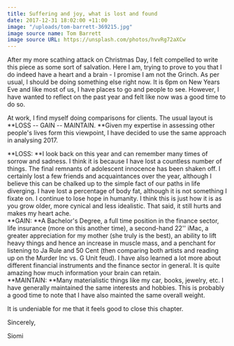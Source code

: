 ```yaml
---
title: Suffering and joy, what is lost and found
date: 2017-12-31 18:02:00 +11:00
image: "/uploads/tom-barrett-369215.jpg"
image source name: Tom Barrett
image source URL: https://unsplash.com/photos/hvvRg72aXCw
---
```


After my more scathing attack on Christmas Day, I felt compelled to write this piece as some sort of salvation. Here I am, trying to prove to you that I do indeed have a heart and a brain - I promise I am not the Grinch. As per usual, I should be doing something else right now. It is 6pm on New Years Eve and like most of us, I have places to go and people to see. However, I have wanted to reflect on the past year and felt like now was a good time to do so. 

At work, I find myself doing comparisons for clients. The usual layout is **LOSS -- GAIN -- MAINTAIN. **Given my expertise in assessing other people's lives form this viewpoint, I have decided to use the same approach in analysing 2017.

**LOSS: **I look back on this year and can remember many times of sorrow and sadness. I think it is because I have lost a countless number of things. The final remnants of adolescent innocence has been shaken off. I certainly lost a few friends and acquaintances over the year, although I believe this can be chalked up to the simple fact of our paths in life diverging. I have lost a percentage of body fat, although it is not something I fixate on. I continue to lose hope in humanity. I think this is just how it is as you grow older, more cynical and less idealistic. That said, it still hurts and makes my heart ache.\
**GAIN: **A Bachelor's Degree, a full time position in the finance sector, life insurance (more on this another time), a second-hand 22'' iMac, a greater appreciation for my mother (she truly is the best), an ability to lift heavy things and hence an increase in muscle mass, and a penchant for listening to Ja Rule and 50 Cent (then comparing both artists and reading up on the Murder Inc vs. G Unit feud). I have also learned a lot more about different financial instruments and the finance sector in general. It is quite amazing how much information your brain can retain. \
**MAINTAIN: **Many materialistic things like my car, books, jewelry, etc. I have generally maintained the same interests and hobbies. This is probably a good time to note that I have also mainted the same overall weight. 

It is undeniable for me that it feels good to close this chapter.

Sincerely,

Siomi